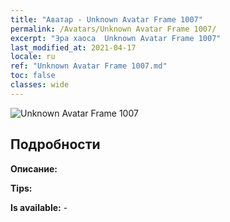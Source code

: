 ```yaml
---
title: "Аватар - Unknown Avatar Frame 1007"
permalink: /Avatars/Unknown Avatar Frame 1007/
excerpt: "Эра хаоса  Unknown Avatar Frame 1007"
last_modified_at: 2021-04-17
locale: ru
ref: "Unknown Avatar Frame 1007.md"
toc: false
classes: wide
---
```

 ![Unknown Avatar Frame 1007](/images/a/avatarFrame_7.png)

## Подробности

 **Описание:**  

 **Tips:**  

 **Is available:**  - 

